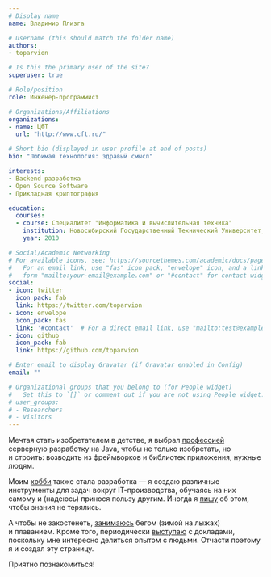 ```yaml
---
# Display name
name: Владимир Плизга

# Username (this should match the folder name)
authors:
- toparvion

# Is this the primary user of the site?
superuser: true

# Role/position
role: Инженер-программист

# Organizations/Affiliations
organizations:
- name: ЦФТ
  url: "http://www.cft.ru/"

# Short bio (displayed in user profile at end of posts)
bio: "Любимая технология: здравый смысл"

interests:
- Backend разработка
- Open Source Software
- Прикладная криптография

education:
  courses:
  - course: Специалитет "Информатика и вычислительная техника"
    institution: Новосибирский Государственный Технический Университет, АВТФ
    year: 2010

# Social/Academic Networking
# For available icons, see: https://sourcethemes.com/academic/docs/page-builder/#icons
#   For an email link, use "fas" icon pack, "envelope" icon, and a link in the
#   form "mailto:your-email@example.com" or "#contact" for contact widget.
social:
- icon: twitter
  icon_pack: fab
  link: https://twitter.com/toparvion
- icon: envelope
  icon_pack: fas
  link: '#contact'  # For a direct email link, use "mailto:test@example.org".
- icon: github
  icon_pack: fab
  link: https://github.com/toparvion

# Enter email to display Gravatar (if Gravatar enabled in Config)
email: ""

# Organizational groups that you belong to (for People widget)
#   Set this to `[]` or comment out if you are not using People widget.
# user_groups:
# - Researchers
# - Visitors
---
```


Мечтая стать изобретателем в&nbsp;детстве, я выбрал [профессией](#experience)  серверную разработку на&nbsp;Java, чтобы не&nbsp;только изобретать, но и&nbsp;строить: возводить из&nbsp;фреймворков и&nbsp;библиотек приложения, нужные людям.

Моим [хобби](#projects) также стала разработка &mdash; я создаю различные инструменты для&nbsp;задач вокруг IT-производства, обучаясь на&nbsp;них самому и (надеюсь) принося пользу другим. Иногда я [пишу](#posts) об&nbsp;этом, чтобы знания не&nbsp;терялись.

А чтобы не&nbsp;закостенеть, [занимаюсь](https://www.strava.com/athletes/toparvion) бегом (зимой на лыжах) и&nbsp;плаванием. Кроме того, периодически [выступаю](#featured) с&nbsp;докладами, поскольку мне интересно делиться опытом с&nbsp;людьми. Отчасти поэтому я и&nbsp;создал эту&nbsp;страницу.

Приятно познакомиться!

